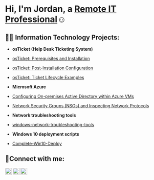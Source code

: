   <h1>Hi, I'm Jordan, a <a href="https://www.linkedin.com/in/jordan-harris-618293273">Remote IT Professional</a>☺</h1>

  <h2>👨‍💻 Information Technology Projects:</h2>
  
  - <b>osTicket (Help Desk Ticketing System)</b>
  - [osTicket: Prerequisites and Installation](https://github.com/JordanHarrisTech/osticket-prereqs)
  - [osTicket: Post-Installation Configuration](https://github.com/JordanHarrisTech/post-install-config)
  - [osTicket: Ticket Lifecycle Examples](https://github.com/JordanHarrisTech/ticket-lifecycle)
  
  - <b>Microsoft Azure</b>
  - [Configuring On-premises Active Directory within Azure VMs](https://github.com/JordanHarrisTech/configure-ad)
  - [Network Security Groups (NSGs) and Inspecting Network Protocols](https://github.com/JordanHarrisTech/azure-network-protocols-)

  - <b>Network troubleshooting tools</b>
  - [windows-network-troubleshooting-tools](https://github.com/JordanHarrisTech/configure-ad) 
  
  - <b>Windows 10 deployment scripts</b>
  - [Complete-Win10-Deploy](https://github.com/JordanHarrisTech/Complete-Win10-Deploy)
  
  
<h2>🤳Connect with me:</h2>

  [<img align="left" alt="Jordan | Twitter" width="22px" src="https://cdn.jsdelivr.net/npm/simple-icons@v3/icons/twitter.svg" />][twitter]
  [<img align="left" alt="Jordan | LinkedIn" width="22px" src="https://cdn.jsdelivr.net/npm/simple-icons@v3/icons/linkedin.svg" />][linkedin]
  [<img align="left" alt="Jordan | Instagram" width="22px" src="https://cdn.jsdelivr.net/npm/simple-icons@v3/icons/instagram.svg" />][instagram]

  [twitter]: https://twitter.com/Harrisjordandev
  [instagram]: https://www.instagram.com/jharristech/
  [linkedin]: https://www.linkedin.com/in/jordan-harris-618293273/
